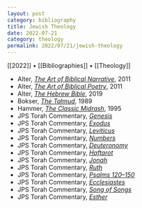 ```yaml
---
layout: post
category: bibliography
title: Jewish Theology
date: 2022-07-21
category: theology
permalink: 2022/07/21/jewish-theology
---
```


[[2022]] • [[Bibliographies]] • [[Theology]]

* Alter, [*The Art of Biblical Narrative*](https://www.basicbooks.com/titles/robert-alter/the-art-of-biblical-narrative/9780465025558/), 2011
* Alter, [*The Art of Biblical Poetry*](https://www.basicbooks.com/titles/robert-alter/the-art-of-biblical-poetry/9780465022564/), 2011
* Alter, [*The Hebrew Bible*](https://wwnorton.com/books/9780393292497), 2019
* Bokser, [*The Talmud*](https://www.paulistpress.com/Products/3114-5/the-talmud.aspx), 1989
* Hammer, [*The Classic Midrash*](https://www.paulistpress.com/Products/3503-5/the-classic-midrash.aspx), 1995
* JPS Torah Commentary, [*Genesis*](https://jps.org/books/jps-torah-commentary-genesis/)
* JPS Torah Commentary, [*Exodus*](https://jps.org/books/jps-torah-commentary-exodus/)
* JPS Torah Commentary, [*Leviticus*](https://jps.org/books/jps-torah-commentary-leviticus/)
* JPS Torah Commentary, [*Numbers*](https://jps.org/books/jps-torah-commentary-numbers/)
* JPS Torah Commentary, [*Deuteronomy*](https://jps.org/books/jps-torah-commentary-deuteronomy/)
* JPS Torah Commentary, [*Haftarot*](https://jps.org/books/jps-bible-commentary-haftarot/)
* JPS Torah Commentary, [*Jonah*](https://jps.org/books/jps-bible-commentary-jonah/)
* JPS Torah Commentary, [*Ruth*](https://jps.org/books/jps-bible-commentary-ruth/)
* JPS Torah Commentary, [*Psalms 120–150*](https://jps.org/books/jps-bible-commentary-psalms-120-150/)
* JPS Torah Commentary, [*Ecclesiastes*](https://jps.org/books/jps-bible-commentary-ecclesiastes/)
* JPS Torah Commentary, [*Song of Songs*](https://jps.org/books/jps-bible-commentary-song-of-songs/)
* JPS Torah Commentary, [*Esther*](https://jps.org/books/jps-bible-commentary-esther/)
